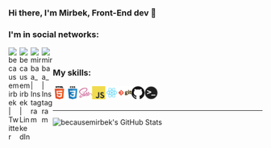 ### Hi there, I'm Mirbek, Front-End dev 👋

### I'm in social networks:

[<img align="left" alt="becausemirbek | Twitter" width="22px" src="https://cdn.jsdelivr.net/npm/simple-icons@v3/icons/twitter.svg" />][twitter]
[<img align="left" alt="becausemirbek | LinkedIn" width="22px" src="https://cdn.jsdelivr.net/npm/simple-icons@v3/icons/linkedin.svg" />][linkedin]
[<img align="left" alt="mirbaa_ | Instagram" width="22px" src="https://cdn.jsdelivr.net/npm/simple-icons@v3/icons/instagram.svg" />][instagram]
[<img align="left" alt="mirbaa_ | Instagram" width="22px" src="https://cdn.jsdelivr.net/npm/simple-icons@v3/icons/telegram.svg" />][telegram]
<br />

### My skills:

<img align="left" alt="HTML5" width="26px" src="https://raw.githubusercontent.com/github/explore/80688e429a7d4ef2fca1e82350fe8e3517d3494d/topics/html/html.png" />
<img align="left" alt="CSS3" width="26px" src="https://raw.githubusercontent.com/github/explore/80688e429a7d4ef2fca1e82350fe8e3517d3494d/topics/css/css.png" />
<img align="left" alt="Sass" width="26px" src="https://raw.githubusercontent.com/github/explore/80688e429a7d4ef2fca1e82350fe8e3517d3494d/topics/sass/sass.png" />
<img align="left" alt="JavaScript" width="26px" src="https://raw.githubusercontent.com/github/explore/80688e429a7d4ef2fca1e82350fe8e3517d3494d/topics/javascript/javascript.png" />
<img align="left" alt="React" width="26px" src="https://raw.githubusercontent.com/github/explore/80688e429a7d4ef2fca1e82350fe8e3517d3494d/topics/react/react.png" />
<img align="left" alt="Git" width="26px" src="https://raw.githubusercontent.com/github/explore/80688e429a7d4ef2fca1e82350fe8e3517d3494d/topics/git/git.png" />
<img align="left" alt="GitHub" width="26px" src="https://raw.githubusercontent.com/github/explore/78df643247d429f6cc873026c0622819ad797942/topics/github/github.png" />
<img align="left" alt="Terminal" width="26px" src="https://raw.githubusercontent.com/github/explore/80688e429a7d4ef2fca1e82350fe8e3517d3494d/topics/terminal/terminal.png" />

<br />
<br />

---

  <img align="left" alt="becausemirbek's GitHub Stats" src="https://github-readme-stats.vercel.app/api?username=becausemirbek&show_icons=true&hide_border=true" />

[twitter]: https://twitter.com/becausemirbek
[instagram]: https://instagram.com/mirbaa_
[linkedin]: https://linkedin.com/in/mirbek-baratbaev-a99a471a1
[telegram]: https://linkedin.com/in/mirbek-baratbaev-a99a471a1
